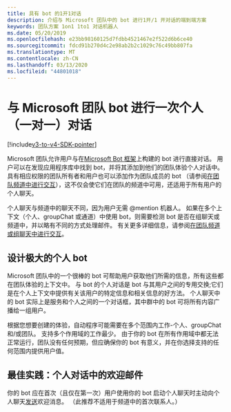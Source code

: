 ```yaml
---
title: 具有 bot 的1开1对话
description: 介绍与 Microsoft 团队中的 bot 进行1开/1 开对话的端到端方案
keywords: 团队方案 1on1 1to1 对话机器人
ms.date: 05/20/2019
ms.openlocfilehash: e23bb98160125d7fdbb4521467e2f522d6b6ce40
ms.sourcegitcommit: fdcd91b270d4c2e98ab2b2c1029c76c49bb807fa
ms.translationtype: MT
ms.contentlocale: zh-CN
ms.lasthandoff: 03/13/2020
ms.locfileid: "44801018"
---
```

# <a name="have-a-personal-one-on-one-conversation-with-a-microsoft-teams-bot"></a>与 Microsoft 团队 bot 进行一次个人（一对一）对话

[!include[v3-to-v4-SDK-pointer](~/includes/v3-to-v4-pointer-bots.md)]

Microsoft 团队允许用户与在[Microsoft Bot 框架](/azure/bot-service/?view=azure-bot-service-3.0)上构建的 bot 进行直接对话。 用户可以在发现应用程序库中找到 bot，并将其添加到他们的团队体验个人对话中。 具有相应权限的团队所有者和用户也可以添加作为团队成员的 bot （请参阅[在团队频道中进行交互](~/resources/bot-v3/bot-conversations/bots-conv-channel.md)），这不仅会使它们在团队的频道中可用，还适用于所有用户的个人聊天。

个人聊天与频道中的聊天不同，因为用户无需 @mention 机器人。 如果在多个上下文（个人、groupChat 或通道）中使用 bot，则需要检测 bot 是否在组聊天或频道中，并以略有不同的方式处理邮件。 有关更多详细信息，请参阅[在团队频道或组聊天中进行交互](~/resources/bot-v3/bot-conversations/bots-conv-proactive.md)。

## <a name="designing-a-great-personal-bot"></a>设计极大的个人 bot

Microsoft 团队中的一个很棒的 bot 可帮助用户获取他们所需的信息，所有这些都在团队体验的上下文中。 与 bot 的个人对话是 bot 与其用户之间的专用交换;它们是在个人上下文中提供有关该用户的特定信息和相关信息的好方法。 个人聊天中的 bot 实际上是服务和个人之间的一个对话框，其中群中的 bot 可将所有内容广播给一组用户。

根据您想要创建的体验，自动程序可能需要在多个范围内工作-个人、groupChat 和/或团队。 支持多个作用域的工作最少。 由于你的 bot 在所有作用域中都无法正常运行，团队没有任何预期，但应确保你的 bot 有意义，并在你选择支持的任何范围内提供用户值。

## <a name="best-practice-welcome-messages-in-personal-conversations"></a>最佳实践：个人对话中的欢迎邮件

你的 bot 应在首次（且仅在第一次）用户使用你的 bot 启动个人聊天时主动向个人聊天[发送](~/resources/bot-v3/bot-conversations/bots-conv-proactive.md)欢迎消息。 （此推荐不适用于频道中的首次联系人。）
